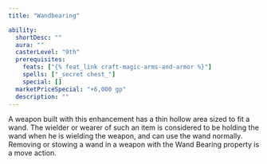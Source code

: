 ```yaml
---
title: "Wandbearing"

ability:
  shortDesc: ""
  aura: ""
  casterLevel: "9th"
  prerequisites:
    feats: ["{% feat_link craft-magic-arms-and-armor %}"]
    spells: ["_secret chest_"]
    special: []
  marketPriceSpecial: "+6,000 gp"
  description: ""
---
```

A weapon built with this enhancement has a thin hollow area sized to fit a wand. The wielder or wearer of such an item is considered to be holding the wand when he is wielding the weapon, and can use the wand normally. Removing or stowing a wand in a weapon with the Wand Bearing property is a move action.

